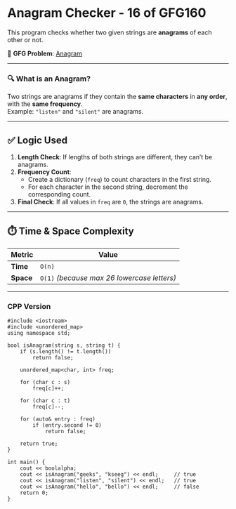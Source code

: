 # Anagram Checker - 16 of GFG160

This program checks whether two given strings are **anagrams** of each other or not.

🔗 **GFG Problem**: [Anagram](https://www.geeksforgeeks.org/batch/gfg-160-problems/track/string-gfg-160/problem/anagram-1587115620)

---

### 🔍 What is an Anagram?
Two strings are anagrams if they contain the **same characters** in **any order**, with the **same frequency**.  
Example: `"listen"` and `"silent"` are anagrams.

---

## ✅ Logic Used

1. **Length Check**: If lengths of both strings are different, they can’t be anagrams.
2. **Frequency Count**:
   - Create a dictionary (`freq`) to count characters in the first string.
   - For each character in the second string, decrement the corresponding count.
3. **Final Check**: If all values in `freq` are `0`, the strings are anagrams.

---

## ⏱️ Time & Space Complexity

| Metric         | Value       |
|----------------|-------------|
| **Time**       | `O(n)`      |
| **Space**      | `O(1)` *(because max 26 lowercase letters)* |

---

### CPP Version
```
#include <iostream>
#include <unordered_map>
using namespace std;

bool isAnagram(string s, string t) {
    if (s.length() != t.length())
        return false;

    unordered_map<char, int> freq;

    for (char c : s)
        freq[c]++;

    for (char c : t)
        freq[c]--;

    for (auto& entry : freq)
        if (entry.second != 0)
            return false;

    return true;
}

int main() {
    cout << boolalpha;
    cout << isAnagram("geeks", "kseeg") << endl;     // true
    cout << isAnagram("listen", "silent") << endl;   // true
    cout << isAnagram("hello", "bello") << endl;     // false
    return 0;
}
```
